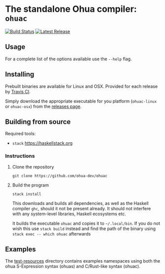 # The standalone Ohua compiler: `ohuac`

[![Build Status](https://travis-ci.org/ohua-dev/ohuac.svg?branch=master)](https://travis-ci.org/ohua-dev/ohuac)
[![Latest Release](https://img.shields.io/github/release/ohua-dev/ohuac.svg)](https://github.com/ohua-dev/ohuac/releases/latest)

## Usage

For a complete list of the options available use the `--help` flag.

## Installing

Prebuilt binaries are available for Linux and OSX. Provided for each release by
[Travis CI](https://travis-ci.org/ohua-dev/ohuac).

Simply download the appropriate executable for you platform (`ohuac-linux` or
`ohuac-osx`) from the [releases page](/releases/latest).

## Building from source

Required tools:

- `stack` https://haskellstack.org

### Instructions

1. Clone the repository

    `git clone https://github.com/ohua-dev/ohuac`

2. Build the program

   `stack install`

   This downloads and builds all dependencies, as well as the Haskell compiler
   `ghc`, should it not be present already. It should not interfere with any
   system-level libraries, Haskell ecosystems etc.

   It builds the executable `ohuac` and copies it to `~/.local/bin`. If you do
   not wish this use `stack build` instead and find the path of the binary using
   `stack exec -- which ohuac` afterwards


## Examples

The [test-resources](test-resources) directory contains examples namespaces
using both the ohua S-Expression syntax (ohuas) and C/Rust-like syntax (ohuac).
